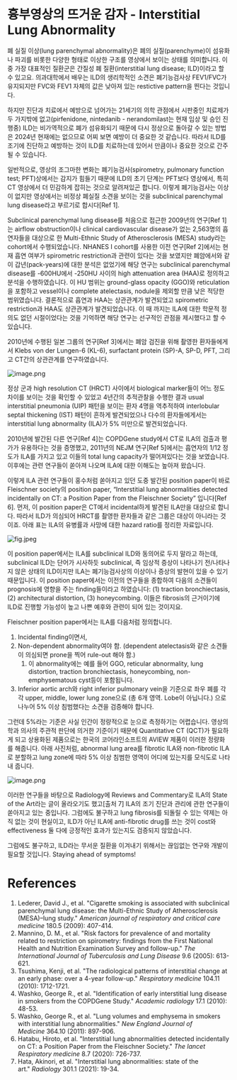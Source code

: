 # 흉부영상의 뜨거운 감자 - Interstitial Lung Abnormality

폐 실질 이상(lung parenchymal abnormality)은 폐의 실질(parenchyme)이 섬유화나 파괴를 비롯한 다양한 형태로 이상한 구조를 영상에서 보이는 상태를 의미합니다. 이 중 가장 대표적인 질환군은 간질성 폐 질환(interstitial lung disease; ILD)이라고 할 수 있고요. 의과대학에서 배우는 ILD의 생리학적인 소견은 폐기능검사상 FEV1/FVC가 유지되지만 FVC와 FEV1 자체의 값은 낮아져 있는 restictive pattern을 띈다는 것입니다.

하지만 진단과 치료에서 예방으로 넘어가는 21세기의 의학 관점에서 시판중인 치료제가 두 가지밖에 없고(pirfenidone, nintedanib - nerandomilast는 현재 임상 및 승인 진행중) ILD는 비가역적으로 폐가 섬유화되기 때문에 다시 정상으로 돌아갈 수 있는 방법은 2024년 현재에는 없으므로 어찌 보면 예방이 더 중요한 것 같습니다. 따라서 ILD를 조기에 진단하고 예방하는 것이 ILD를 치료하는데 있어서 만큼이나 중요한 것으로 간주될 수 있습니다.

일반적으로, 영상의 조그마한 변화는 폐기능검사(spirometry, pulmonary function test; PFT)상에서는 감지가 힘들기 때문에 ILD의 초기 단계는 PFT보다 영상에서, 특히 CT 영상에서 더 민감하게 잡히는 것으로 알려져있곤 합니다. 이렇게 폐기능검사는 이상이 없지만 영상에서는 비정상 폐실질 소견을 보이는 것을 subclinical parenchymal lung disease라고 부르기로 합시다[Ref 1].

Subclinical parenchymal lung disease를 처음으로 접근한 2009년의 연구[Ref 1]는 airflow obstruction이나 clinical cardiovascular disease가 없는 2,563명의 흡연자들을 대상으로 한 Multi-Ethnic Study of Atherosclerosis (MESA) study라는 cohort에서 수행되었습니다. NHANES I cohort를 사용한 이전 연구[Ref 2]에서는 현재 흡연 여부가 spirometric restriction과 관련이 있다는 것을 보였지만 폐암에서와 같이 갑년(pack-years)에 대한 분석은 없었기에 해당 연구는 subclinical parenchymal disease를 -600HU에서 -250HU 사이의 high attenuation area (HAA)로 정의하고 분석을 수행하였습니다. 이 HU 범위는 ground-glass opacity (GGO)와 reticulation을 포함하고 vessel이나 complete atelectasis, nodule을 제외할 만큼 낮은 적당한 범위였습니다. 결론적으로 흡연과 HAA는 상관관계가 발견되었고 spirometric restriction과 HAA도 상관관계가 발견되었습니다. 이 때 까지는 ILA에 대한 학문적 정의도 없던 시절이었다는 것을 기억하면 해당 연구는 선구적인 관점을 제시했다고 할 수 있습니다.

2010년에 수행된 일본 그룹의 연구[Ref 3]에서는 폐암 검진을 위해 촬영한 환자들에게서 Klebs von der Lungen-6 (KL-6), surfactant protein (SP)-A, SP-D, PFT, 그리고 CT간의 상관관계를 연구하였습니다. 

![image.png](image.png)

정상 군과 high resolution CT (HRCT) 사이에서 biological marker들이 어느 정도 차이를 보이는 것을 확인할 수 있었고 4년간의 추적관찰을 수행한 결과 usual interstitial pneumonia (UIP) 패턴을 보이는 환자 4명을 역추적하여 interlobular septal thickening (IST) 패턴이 흔하게 발견되었으나 다수의 환자들에게서는 interstitial lung abnormality (ILA)가 5% 미만으로 발견되었습니다.

2010년에 발간된 다른 연구[Ref 4]는 COPDGene study에서 CT로 ILA의 검출과 평가가 유용하다는 것을 증명했고, 2011년의 NEJM 연구[Ref 5]에서는 흡연자의 1/12 정도가 ILA를 가지고 있고 이들의 total lung capacity가 떨어져있다는 것을 보였습니다. 이후에는 관련 연구들이 쏟아져 나오며 ILA에 대한 이해도는 높아져 왔습니다.

이렇게 ILA 관련 연구들이 홍수처럼 쏟아지고 있던 도중 발간된 position paper이 바로 Fleischner society의 position paper, “Interstitial lung abnormalities detected incidentally on CT: a Position Paper from the Fleischner Society” 입니다[Ref 6]. 먼저, 이 position paper은 CT에서 incidental하게 발견된 ILA만을 대상으로 합니다. 따라서 ILD가 의심되어 HRCT를 촬영한 환자들과 같은 그룹은 대상이 아니라는 것이죠. 아래 표는 ILA의 유병률과 사망에 대한 hazard ratio를 정리한 자료입니다.

![fig.jpeg](fig.jpeg)

이 position paper에서는 ILA를 subclinical ILD와 동의어로 두지 말라고 하는데, subclinical ILD는 단어가 시사하듯 subclinical, 즉 임상적 증상이 나타나기 전/나타나지 않은 상태의 ILD이지만 ILA는 폐기능검사상의 이상이나 증상의 발현이 있을 수 있기 때문입니다. 이 position paper에서는 이전의 연구들을 종합하여 다음의 소견들이 prognosis에 영향을 주는 finding들이라고 하였습니다: (1) traction bronchiectasis, (2) architectural distortion, (3) honeycombing. 이들은 fibrosis의 근거이기에 ILD로 진행할 가능성이 높고 나쁜 예후와 관련이 되어 있는 것이지요.

Fleischner position paper에서는 ILA를 다음처럼 정의합니다.

1. Incidental finding이면서,
2. Non-dependent abnormality여야 함. (dependent atelectasis와 같은 소견들이 의심되면 prone을 찍어 rule-out 해야 함.)
    1. 이 abnormality에는 예를 들어 GGO, reticular abnormality, lung distortion, traction bronchiectasis, honeycombing, non-emphysematous cyst등이 포함됩니다.
3. Inferior aortic arch와 right inferior pulmonary vein을 기준으로 좌우 폐를 각각 upper, middle, lower lung zone으로 (총 6개 영역. Lobe이 아닙니다.) 으로 나누어 5% 이상 침범했다는 소견을 검증해야 합니다.

그런데 5%라는 기준은 사실 인간이 정량적으로 눈으로 측정하기는 어렵습니다. 영상의학과 의사의 주관적 판단에 의거한 기준이기 때문에 Quantitative CT (QCT)가 필요하게 되고 상용화된 제품으로는 한국의 코어라인소프트의 AVIEW 제품이 이러한 정량화를 해줍니다. 아래 사진처럼, abnormal lung area를 fibrotic ILA와 non-fibrotic ILA로 분할하고 lung zone에 따라 5% 이상 침범한 영역이 어디에 있는지를 모식도로 나타내 줍니다.

![image.png](image%201.png)

이러한 연구들을 바탕으로 Radiology에 Reviews and Commentary로 ILA의 State of the Art라는 글이 올라오기도 했고[출처 7] ILA의 조기 진단과 관리에 관한 연구들이 쏟아지고 있는 중입니다. 그럼에도 불구하고 lung fibrosis를 되돌릴 수 있는 약제는 아직 없는 것이 현실이고, ILD가 아닌 ILA에 anti-fibrotic drug를 쓰는 것이 cost와 effectiveness 둘 다에 긍정적인 효과가 있는지도 검증되지 않았습니다.

그럼에도 불구하고, ILD라는 무서운 질환을 이겨내기 위해서는 끊임없는 연구와 개발이 필요할 것입니다. Staying ahead of symptoms!

# References

1. Lederer, David J., et al. "Cigarette smoking is associated with subclinical parenchymal lung disease: the Multi-Ethnic Study of Atherosclerosis (MESA)–lung study." *American journal of respiratory and critical care medicine* 180.5 (2009): 407-414.
2. Mannino, D. M., et al. "Risk factors for prevalence of and mortality related to restriction on spirometry: findings from the First National Health and Nutrition Examination Survey and follow-up." *The International Journal of Tuberculosis and Lung Disease* 9.6 (2005): 613-621.
3. Tsushima, Kenji, et al. "The radiological patterns of interstitial change at an early phase: over a 4-year follow-up." *Respiratory medicine* 104.11 (2010): 1712-1721.
4. Washko, George R., et al. "Identification of early interstitial lung disease in smokers from the COPDGene Study." *Academic radiology* 17.1 (2010): 48-53.
5. Washko, George R., et al. "Lung volumes and emphysema in smokers with interstitial lung abnormalities." *New England Journal of Medicine* 364.10 (2011): 897-906.
6. Hatabu, Hiroto, et al. "Interstitial lung abnormalities detected incidentally on CT: a Position Paper from the Fleischner Society." *The lancet Respiratory medicine* 8.7 (2020): 726-737.
7. Hata, Akinori, et al. "Interstitial lung abnormalities: state of the art." *Radiology* 301.1 (2021): 19-34.